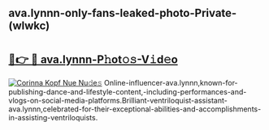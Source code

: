 ## ava.lynnn-only-fans​-leaked-photo​-Private-(wlwkc)


# <h2><a href="https://mediaupload.pro?title=ava.lynnn&ref=git">🔗👉 🔴 ava.lynnn-P𝚑ot𝚘𝚜-V𝚒d𝚎o</a></h2>

[![Corinna Kopf Nue Nu𝚍e𝚜](https://i.imgur.com/0qMVB7G.gif)](https://mediaupload.pro?title=ava.lynnn&ref=git)
Online-influencer-ava.lynnn,known-for-publishing-dance-and-lifestyle-content,-including-performances-and-vlogs-on-social-media-platforms.Brilliant-ventriloquist-assistant-ava.lynnn,celebrated-for-their-exceptional-abilities-and-accomplishments-in-assisting-ventriloquists.  
